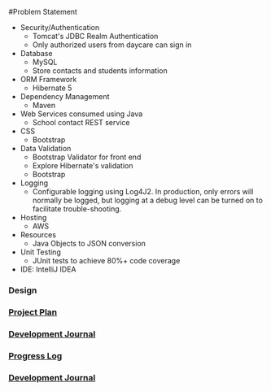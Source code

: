 #Problem Statement

* Security/Authentication
  * Tomcat's JDBC Realm Authentication
  * Only authorized users from daycare can sign in
* Database
  * MySQL
  * Store contacts and students information
* ORM Framework
  * Hibernate 5
* Dependency Management
  * Maven
* Web Services consumed using Java
  * School contact REST service
* CSS 
  * Bootstrap 
* Data Validation
  * Bootstrap Validator for front end
  * Explore Hibernate's validation
  * Bootstrap
* Logging
  * Configurable logging using Log4J2. In production, only errors will normally be logged, but logging at a debug level can be turned on to facilitate trouble-shooting. 
* Hosting
  * AWS
* Resources
  * Java Objects to JSON conversion
* Unit Testing
  * JUnit tests to achieve 80%+ code coverage 
* IDE: IntelliJ IDEA

### Design

### [Project Plan](Documentation/projectPlan.docx)
### [Development Journal](Documentation/Journal.md)
### [Progress Log](Documentation/progressLog.md)
### [Development Journal](Journal.md)